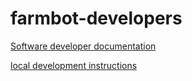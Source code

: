 # farmbot-developers
[Software developer documentation](https://dev.farm.bot)

[local development instructions](https://github.com/FarmBot-Docs/farmbot-docs/docs/development.md)
